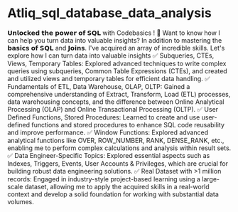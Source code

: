 # Atliq_sql_database_data_analysis
𝗨𝗻𝗹𝗼𝗰𝗸𝗲𝗱 𝘁𝗵𝗲 𝗽𝗼𝘄𝗲𝗿 𝗼𝗳 𝗦𝗤𝗟 with Codebasics !
 💪 Want to know how I can help you turn data into valuable insights? In addition to mastering the 𝗯𝗮𝘀𝗶𝗰𝘀 𝗼𝗳 𝗦𝗤𝗟 and 𝗝𝗼𝗶𝗻𝘀. I've acquired an array of incredible skills. Let's explore how I can turn data into valuable insights
✅ Subqueries, CTEs, Views, Temporary Tables: Explored advanced techniques to write complex queries using subqueries, Common Table Expressions (CTEs), and created and utilized views and temporary tables for efficient data handling.
✅ Fundamentals of ETL, Data Warehouse, OLAP, OLTP: Gained a comprehensive understanding of Extract, Transform, Load (ETL) processes, data warehousing concepts, and the difference between Online Analytical Processing (OLAP) and Online Transactional Processing (OLTP).
✅ User Defined Functions, Stored Procedures: Learned to create and use user-defined functions and stored procedures to enhance SQL code reusability and improve performance.
✅ Window Functions: Explored advanced analytical functions like OVER, ROW_NUMBER, RANK, DENSE_RANK, etc., enabling me to perform complex calculations and analysis within result sets.
✅ Data Engineer-Specific Topics: Explored essential aspects such as Indexes, Triggers, Events, User Accounts & Privileges, which are crucial for building robust data engineering solutions.
✅ Real Dataset with >1 million records: Engaged in industry-style project-based learning using a large-scale dataset, allowing me to apply the acquired skills in a real-world context and develop a solid foundation for working with substantial data volumes.
